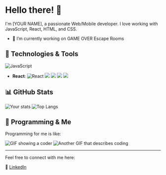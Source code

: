# Hello there! 👋

I'm [YOUR NAME], a passionate Web/Mobile developer. I love working with JavaScript, React, HTML, and CSS.
- 🔭 I’m currently working on GAME OVER Escape Rooms

## 🔧 Technologies & Tools

![JavaScript](https://img.shields.io/badge/-JavaScript-black?style=flat-square&logo=javascript)
- **React**: ![React](https://img.shields.io/badge/-React-black?style=flat-square&logo=react)
![](https://img.shields.io/badge/Code-React-blue?style=flat-square&logo=react)
![](https://img.shields.io/badge/Code-Java-red?style=flat-square&logo=java)
![](https://img.shields.io/badge/Code-HTML-orange?style=flat-square&logo=html5)
![](https://img.shields.io/badge/Code-CSS-blueviolet?style=flat-square&logo=css3)

## 📊 GitHub Stats

![Your stats](https://your-vercel-deployment-url/api?username=ApostolisNt&show_icons=true&theme=github_dark_dimmed)
![Top Langs](https://github-readme-stats.vercel.app/api/top-langs/?username=ApostolisNt&layout=compact&theme=github_dark_dimmed)

## 🎨 Programming & Me

Programming for me is like:

![GIF showing a coder](URL_TO_A_GIF)
![Another GIF that describes coding](URL_TO_ANOTHER_GIF)

---

Feel free to connect with me here:

👔 [LinkedIn]([YOUR_LINKEDIN_PROFILE_LINK](https://www.linkedin.com/in/apostolos-ntaskas-826444154/))

<!--
**ApostolisNt/ApostolisNt** is a ✨ _special_ ✨ repository because its `README.md` (this file) appears on your GitHub profile.

Here are some ideas to get you started:

- 🔭 I’m currently working on ...
- 🌱 I’m currently learning ...
- 👯 I’m looking to collaborate on ...
- 🤔 I’m looking for help with ...
- 💬 Ask me about ...
- 📫 How to reach me: ...
- 😄 Pronouns: ...
- ⚡ Fun fact: ...
-->
